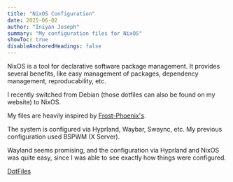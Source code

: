 ```yaml
---
title: "NixOS Configuration"
date: 2025-06-02
author: "Iniyan Joseph"
summary: "My configuration files for NixOS" 
showToc: true
disableAnchoredHeadings: false
---
```


NixOS is a tool for declarative software package management. It provides several benefits, like easy management of packages, dependency management, reproducability, etc.

I recently switched from Debian (those dotfiles can also be found on my website) to NixOS.

My files are heavily inspired by [Frost-Phoenix's](https://github.com/Frost-Phoenix/nixos-config/tree/main).

The system is configured via Hyprland, Waybar, Swaync, etc. My previous configuration used BSPWM (X Server).

Wayland seems promising, and the configuration via Hyprland and NixOS was quite easy, since I was able to see exactly how things were configured.

[DotFiles](https://github.com/iniyanijoseph/nixos-config)

